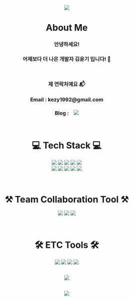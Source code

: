 <p align="center">
    <img src="https://capsule-render.vercel.app/api?type=waving&color=438CB5&height=300&section=header&text=Yoon%20Ki%20Kim&fontSize=70&fontColor=FFFFFF">
</p>

<div align="center">
    <h1 align="center"> About Me</h1>
    <h3> 안녕하세요! </h3>
    <h3><b>어제보다 더 나은 개발자 김윤기 입니다! 🌱</b></h3></br>
    <h3>제 연락처예요 📬</h3>
    <h3>Email : kezy1992@gmail.com </h3>
    <h3>Blog : &nbsp&nbsp
    <a href="https://reprisal.tistory.com/">
    <img src="http://img.shields.io/badge/-Tech%20blog-black?style=flat-square&logo=github">
    </a></h3></br>
    <h1 align="center">💻 Tech Stack 💻</h1>
    <p>
    <img src="https://img.shields.io/badge/java-007396?style=for-the-badge&logo=java&logoColor=white"> 
    <img src="https://img.shields.io/badge/javascript-F7DF1E?style=for-the-badge&logo=javascript&logoColor=black"> 
    <img src="https://img.shields.io/badge/html5-E34F26?style=for-the-badge&logo=html5&logoColor=white"> 
    <img src="https://img.shields.io/badge/css3-1572B6?style=for-the-badge&logo=css3&logoColor=white"> 
 <img src="https://img.shields.io/badge/jquery-0769AD?style=for-the-badge&logo=jquery&logoColor=black"><br/>
<img src="https://img.shields.io/badge/Spring-6DB33F?style=for-the-badge&logo=Spring&logoColor=white"> 
    <img src="https://img.shields.io/badge/MyBatis-26689A?style=for-the-badge&logo=&logoColor=white">
    <img src="https://img.shields.io/badge/MySQL-4479A1?style=for-the-badge&logo=MySQL&logoColor=white">
    <img src="https://img.shields.io/badge/Amazon EC2-FF9900?style=for-the-badge&logo=Amazon EC2&logoColor=white"> 
<!--     <img src="https://img.shields.io/badge/Amazon RDS-527FFF?style=for-the-badge&logo=Amazon RDS&logoColor=white">  -->
    <img src="https://img.shields.io/badge/Amazon AWS-232F3E?style=for-the-badge&logo=Amazon AWS&logoColor=white"></br>
</p></br>
    <h1> ⚒ Team Collaboration Tool ⚒ </h1>
    <p>
        <img src="https://img.shields.io/badge/GitHub-181717?style=for-the-badge&logo=GitHub&logoColor=white"> 
        <img src="https://img.shields.io/badge/Git-F05032?style=for-the-badge&logo=Git&logoColor=white"> 
        <img src="https://img.shields.io/badge/ERD Cloud-EEEEEE?style=for-the-badge&logo=ERDCloud&logoColor=white">
    </p></br>
    <h1> 🛠 ETC Tools 🛠</h1>
    <p>
        <img src="https://img.shields.io/badge/Visual Studio Code-007ACC?style=for-the-badge&logo=Visual Studio Code&logoColor=white">
        <img src="https://img.shields.io/badge/IntelliJ IDEA-000000?style=for-the-badge&logo=IntelliJ IDEA&logoColor=white"> 
<!--         <img src="https://img.shields.io/badge/Postman-FF6C37?style=for-the-badge&logo=Postman&logoColor=white"> -->
        <img src="https://img.shields.io/badge/Sourcetree-0052CC?style=for-the-badge&logo=Sourcetree&logoColor=white"> 
        <img src="https://img.shields.io/badge/MySQL Workbench-4479A1?style=for-the-badge&logo=MySQL&logoColor=white">
    </p></br>
    <img src="https://github-readme-stats.vercel.app/api?username=Reprisal123123&anuraghazra&show_icons=true&theme=tokyonight"></br></br></br>
    <img src="https://github-readme-solvedac.hyp3rflow.vercel.app/api/?handle=reprisal123123"></br></br>
    
</div>
